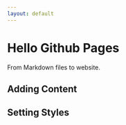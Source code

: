 ```yaml
---
layout: default
---
```


# Hello Github Pages

From Markdown files to website.

## Adding Content

## Setting Styles